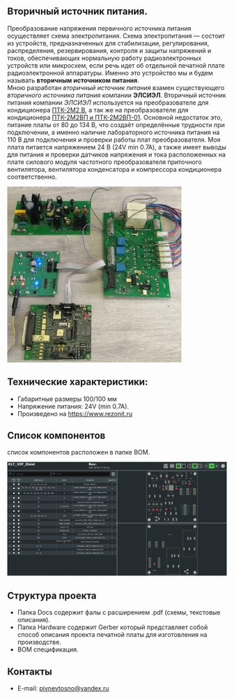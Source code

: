
## Вторичный источник питания.  
Преобразование напряжения первичного источника питания осуществляет схема электропитания. Схема электропитания — состоит из устройств, предназначенных для стабилизации, регулирования, распределения, резервирования, контроля и защиты напряжений и токов, обеспечивающих нормальную работу радиоэлектронных устройств или микросхем, если речь идет об отдельной печатной плате радиоэлектронной аппаратуры. Именно это устройство мы и будем называть **вторичным источником питания**.  
Мною разработан *вторичный источник питания* взамен существующего *вторичного источника питания* компании **ЭЛСИЭЛ**. Вторичный источник питания  компании *ЭЛСИЭЛ* используется на преобразователе для кондиционера [ПТК-2М2 В](http://www.lcl.su/products/transport/railway/preobrazovatel_trehfaznyy_konditsionera_ptk_2m2_v), а так же на преобразователе для кондиционера [ПТК-2М2ВП и ПТК-2М2ВП-01](http://www.lcl.su/products/transport/railway/preobrazovateli_trehfaznye_konditsionera__ptk_2m2v/). Основной недостаток это, питание платы от 80 до 134 В, что создаёт определённые трудности при подключении, а именно наличие лабораторного источника питания на 110 В для подключения и проверки работы плат преобразователя. Моя плата питается напряжением 24 В (24V min 0.7A), а также имеет выводы для питания и проверки датчиков напряжения и тока расположенных на плате силового модуля частотного преобразователя приточного вентилятора, вентилятора конденсатора и компрессора кондиционера соответственно.  

![alt-текст](https://github.com/PivnevNikolay/Electric-drive-and-power-electronics/blob/master/VIP/photos/001.jpg "")   

 

## Технические характеристики:  
+ Габаритные размеры 100/100 мм  
+ Напряжение питания: 24V (min 0.7A).  
+ Произведено на https://www.rezonit.ru  

## Список компонентов  
список компонентов расположен в папке BOM.  

![alt-текст](https://github.com/PivnevNikolay/Electric-drive-and-power-electronics/blob/master/VIP/photos/002.jpg "")    


## Структура проекта  
+ Папка Docs содержит фалы с расширением .pdf (схемы, текстовые описания).  
+ Папка Hardware содержит Gerber который представляет собой способ описания проекта печатной платы для изготовления на производстве.  
+ BOM спецификация.  

## Контакты  
+ E-mail: pivnevtosno@yandex.ru  
